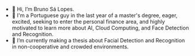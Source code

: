 - 👋 Hi, I’m Bruno Sá Lopes.
- 👀 I'm a Portuguese guy in the last year of a master's degree, eager, excited, seeking to enter the personal finance area, and highly
motivated to learn more about AI, Cloud Computing, and Face
Detection and Recognition.
- 🌱 I’m currently making a thesis about Facial Detection and Recognition in non-cooperative and crowded environments.

<!---
Bruno-SLopes/Bruno-SLopes is a ✨ special ✨ repository because its `README.md` (this file) appears on your GitHub profile.
You can click the Preview link to take a look at your changes.
--->
